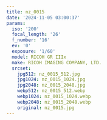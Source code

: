 ```yaml
---
title: nz_0015
date: '2024-11-05 03:00:37'
params:
  iso: '200'
  focal_length: '26'
  f_number: '16'
  ev: '0'
  exposure: '1/60'
  model: RICOH GR IIIx
  make: RICOH IMAGING COMPANY, LTD.
  srcset:
    jpg512: nz_0015_512.jpg
    jpg1024: nz_0015_1024.jpg
    jpg2048: nz_0015_2048.jpg
    webp512: nz_0015_512.webp
    webp1024: nz_0015_1024.webp
    webp2048: nz_0015_2048.webp
    original: nz_0015.jpg
---
```

